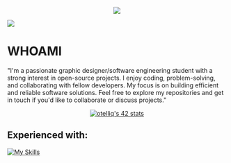 <p>
<p align="center">  
<img src ="https://user-images.githubusercontent.com/74038190/212284136-03988914-d899-44b4-b1d9-4eeccf656e44.gif">
</p>

[![](https://visitcount.itsvg.in/api?id=otelliq&label=Profile%20Views&color=12&icon=5&pretty=false)](https://visitcount.itsvg.in) 
# WHOAMI
"I'm a passionate graphic designer/software engineering student with a strong interest in open-source projects. I enjoy coding, problem-solving, and collaborating with fellow developers. My focus is on building efficient and reliable software solutions. Feel free to explore my repositories and get in touch if you'd like to collaborate or discuss projects."
<p align="center">
<a href="https://github.com/oakoudad/badge42"><img src="https://badge.mediaplus.ma/greenbinary/otelliq" alt="otelliq's 42 stats" /></a>
</p>

## Experienced with:
[![My Skills](https://skillicons.dev/icons?i=c,cpp,bash,git,linux,vim,html,css)](https://skillicons.dev) 
